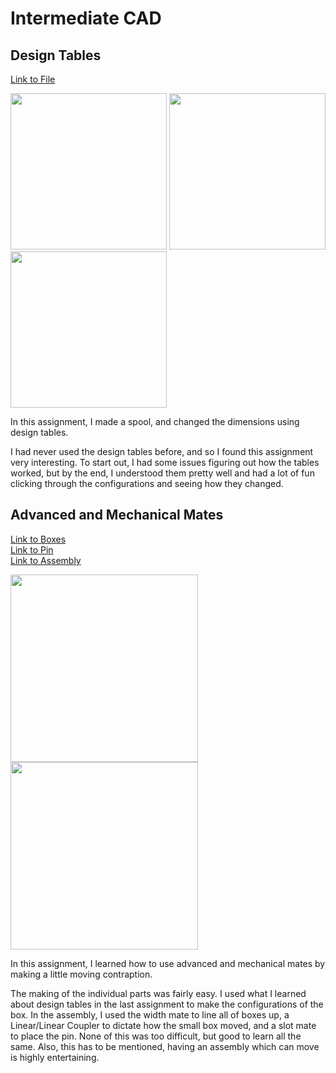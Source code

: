 # Intermediate CAD
## Design Tables

<a href="https://github.com/jbailey24/Intermediate-CAD/blob/master/Design_Tables/Design_Tables.SLDPRT">Link to File</a> <br/>

<img src="https://lh5.googleusercontent.com/o3gGTxXKHi3fcBrmKlrs7O0gZHkuvMNNAsQJ8fjUT1bjzyC_1M7JtuRGcP0dcIcAU35wR6lhLww8LskCz9IhJMwZsckyBRlRVHjpE8Wu" width="250"> <img src="https://lh6.googleusercontent.com/Ls-iOnoXrgh9O-dSokOZoCQG4N_zf4mULMzwW6YKq58_G04AmDkQ4ycMU5tR7XuoJpY_gO5EaEAEIdq2H-YqENg8EYQsSbsPvIgq7aBt" width="250"> <img src="https://lh6.googleusercontent.com/cnjyJFCWZS5wRwctKrb02dl1jAhrRKE5YUBBpfZSDeLxK3BQTDh2rhfM8Ae3sW9S7-ROicpO2APIwN9ucxbVT7HYyGs2xPmjArkAikRo" width="250">

In this assignment, I made a spool, and changed the dimensions using design tables.

I had never used the design tables before, and so I found this assignment very interesting. To start out, I had some issues figuring out how the tables worked, but by the end, I understood them pretty well and had a lot of fun clicking through the configurations and seeing how they changed. 


## Advanced and Mechanical Mates

<a href="https://github.com/jbailey24/Intermediate-CAD/blob/master/Advanced_and_Mechanical_Mates/Slide_Boxes.SLDPRT">Link to Boxes</a> <br/>
<a href="https://github.com/jbailey24/Intermediate-CAD/blob/master/Advanced_and_Mechanical_Mates/Button_Slider.SLDPRT">Link to Pin</a> <br/>
<a href="https://github.com/jbailey24/Intermediate-CAD/blob/master/Advanced_and_Mechanical_Mates/Telecope_Boxes.SLDASM">Link to Assembly</a> <br/>

<img src="https://lh6.googleusercontent.com/gn4Ukbxj8PTrLWB-7C3ZZdevG9nQ6JalWTpkygoWwCgQYTlXV9abLn_gbEZEjvA04cOTjT9FtDYFKxOBP62RqyWM2HAixLHYrv8h0_Fw" width="300"> <img src="https://lh6.googleusercontent.com/EeUpT5oWqO-ywW8fbsTqY4oYajPkAliK_XE7myoCe5S1bolFR0AdqQoVK76x__jNU-Y4ZLZkyHIIQXo56xW6xFTCuXsV5ojA9OZY2ilD" width="300">

In this assignment, I learned how to use advanced and mechanical mates by making a little moving contraption.

The making of the individual parts was fairly easy. I used what I learned about design tables in the last assignment to make the configurations of the box. In the assembly, I used the width mate to line all of boxes up, a Linear/Linear Coupler to dictate how the small box moved, and a slot mate to place the pin. None of this was too difficult, but good to learn all the same. Also, this has to be mentioned, having an assembly which can move is highly entertaining.
